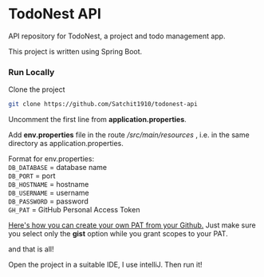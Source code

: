 # TodoNest API

API repository for TodoNest, a project and todo management app.

This project is written using Spring Boot.

### Run Locally

Clone the project

```bash
git clone https://github.com/Satchit1910/todonest-api
```

Uncomment the first line from **application.properties**.

Add **env.properties** file in the route */src/main/resources* , i.e. in the same directory as application.properties.

Format for env.properties: <br>
`DB_DATABASE` = database name <br>
`DB_PORT` = port <br>
`DB_HOSTNAME` = hostname <br>
`DB_USERNAME` = username <br>
`DB_PASSWORD` = password <br>
`GH_PAT` = GitHub Personal Access Token <br>

[Here's how you can create your own PAT from your Github.](https://docs.github.com/en/enterprise-server@3.9/authentication/keeping-your-account-and-data-secure/managing-your-personal-access-tokens)
Just make sure you select only the **gist** option while you grant scopes to your PAT.

and that is all!

Open the project in a suitable IDE, I use intelliJ.
Then run it!




